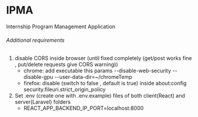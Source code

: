 # IPMA
Internship Program Management Application

###### Additional requirements
1. disable CORS inside browser (until fixed completely (get/post works fine , put/delete requests give CORS warning))
    * chrome: add executable this params
      --disable-web-security --disable-gpu --user-data-dir=~/chromeTemp
    * firefox: disable (switch to false , default is true) inside about:config 
      security.fileuri.strict_origin_policy
2. Set .env (create one with .env.example) files of both client(React) and server(Laravel) folders
   * REACT_APP_BACKEND_IP_PORT=localhost:8000

